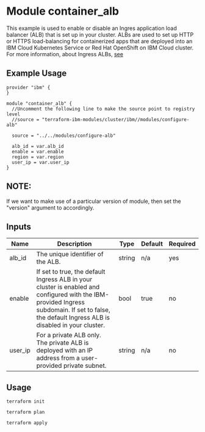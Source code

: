 # Module container_alb

This example is used to enable or disable an Ingres application load balancer (ALB) that is set up in your cluster. ALBs are used to set up HTTP or HTTPS load-balancing for containerized apps that are deployed into an IBM Cloud Kubernetes Service or Red Hat OpenShift on IBM Cloud cluster. For more information, about Ingress ALBs, [see](https://cloud.ibm.com/docs/containers?topic=containers-ingress-about)

## Example Usage
```
provider "ibm" {
}

module "container_alb" {
  //Uncomment the following line to make the source point to registry level
  //source = "terraform-ibm-modules/cluster/ibm//modules/configure-alb"

  source = "../../modules/configure-alb"

  alb_id = var.alb_id
  enable = var.enable
  region = var.region
  user_ip = var.user_ip
}
```
## NOTE:

If we want to make use of a particular version of module, then set the "version" argument to accordingly.


<!-- BEGINNING OF PRE-COMMIT-TERRAFORM DOCS HOOK -->
## Inputs

| Name                         | Description                                           | Type   | Default | Required |
|------------------------------|-------------------------------------------------------|--------|---------|----------|
| alb_id                       | The unique identifier of the ALB.                     | string | n/a     | yes      |
| enable                       |  If set to true, the default Ingress ALB in your cluster is enabled and configured with the IBM-provided Ingress subdomain. If set to false, the default Ingress ALB is disabled in your cluster.| bool | true    | no      |
| user_ip                      |For a private ALB only. The private ALB is deployed with an IP address from a user-provided private subnet. |string| n/a  | no  |


<!-- END OF PRE-COMMIT-TERRAFORM DOCS HOOK -->


## Usage
```
terraform init

terraform plan

terraform apply
```
